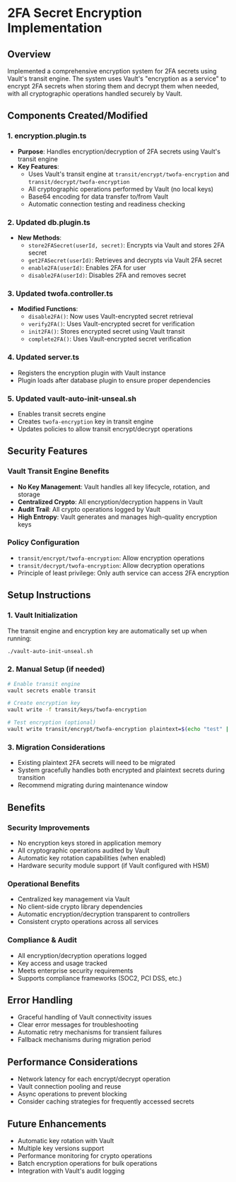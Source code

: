 # 2FA Secret Encryption Implementation

## Overview
Implemented a comprehensive encryption system for 2FA secrets using Vault's transit engine. The system uses Vault's "encryption as a service" to encrypt 2FA secrets when storing them and decrypt them when needed, with all cryptographic operations handled securely by Vault.

## Components Created/Modified

### 1. encryption.plugin.ts
- **Purpose**: Handles encryption/decryption of 2FA secrets using Vault's transit engine
- **Key Features**:
  - Uses Vault's transit engine at `transit/encrypt/twofa-encryption` and `transit/decrypt/twofa-encryption`
  - All cryptographic operations performed by Vault (no local keys)
  - Base64 encoding for data transfer to/from Vault
  - Automatic connection testing and readiness checking

### 2. Updated db.plugin.ts
- **New Methods**:
  - `store2FASecret(userId, secret)`: Encrypts via Vault and stores 2FA secret
  - `get2FASecret(userId)`: Retrieves and decrypts via Vault 2FA secret
  - `enable2FA(userId)`: Enables 2FA for user
  - `disable2FA(userId)`: Disables 2FA and removes secret

### 3. Updated twofa.controller.ts
- **Modified Functions**:
  - `disable2FA()`: Now uses Vault-encrypted secret retrieval
  - `verify2FA()`: Uses Vault-encrypted secret for verification
  - `init2FA()`: Stores encrypted secret using Vault transit
  - `complete2FA()`: Uses Vault-encrypted secret verification

### 4. Updated server.ts
- Registers the encryption plugin with Vault instance
- Plugin loads after database plugin to ensure proper dependencies

### 5. Updated vault-auto-init-unseal.sh
- Enables transit secrets engine
- Creates `twofa-encryption` key in transit engine
- Updates policies to allow transit encrypt/decrypt operations

## Security Features

### Vault Transit Engine Benefits
- **No Key Management**: Vault handles all key lifecycle, rotation, and storage
- **Centralized Crypto**: All encryption/decryption happens in Vault
- **Audit Trail**: All crypto operations logged by Vault
- **High Entropy**: Vault generates and manages high-quality encryption keys

### Policy Configuration
- `transit/encrypt/twofa-encryption`: Allow encryption operations
- `transit/decrypt/twofa-encryption`: Allow decryption operations
- Principle of least privilege: Only auth service can access 2FA encryption

## Setup Instructions

### 1. Vault Initialization
The transit engine and encryption key are automatically set up when running:
```bash
./vault-auto-init-unseal.sh
```

### 2. Manual Setup (if needed)
```bash
# Enable transit engine
vault secrets enable transit

# Create encryption key
vault write -f transit/keys/twofa-encryption

# Test encryption (optional)
vault write transit/encrypt/twofa-encryption plaintext=$(echo "test" | base64)
```

### 3. Migration Considerations
- Existing plaintext 2FA secrets will need to be migrated
- System gracefully handles both encrypted and plaintext secrets during transition
- Recommend migrating during maintenance window

## Benefits

### Security Improvements
- No encryption keys stored in application memory
- All cryptographic operations audited by Vault
- Automatic key rotation capabilities (when enabled)
- Hardware security module support (if Vault configured with HSM)

### Operational Benefits
- Centralized key management via Vault
- No client-side crypto library dependencies
- Automatic encryption/decryption transparent to controllers
- Consistent crypto operations across all services

### Compliance & Audit
- All encryption/decryption operations logged
- Key access and usage tracked
- Meets enterprise security requirements
- Supports compliance frameworks (SOC2, PCI DSS, etc.)

## Error Handling
- Graceful handling of Vault connectivity issues
- Clear error messages for troubleshooting
- Automatic retry mechanisms for transient failures
- Fallback mechanisms during migration period

## Performance Considerations
- Network latency for each encrypt/decrypt operation
- Vault connection pooling and reuse
- Async operations to prevent blocking
- Consider caching strategies for frequently accessed secrets

## Future Enhancements
- Automatic key rotation with Vault
- Multiple key versions support
- Performance monitoring for crypto operations
- Batch encryption operations for bulk operations
- Integration with Vault's audit logging

